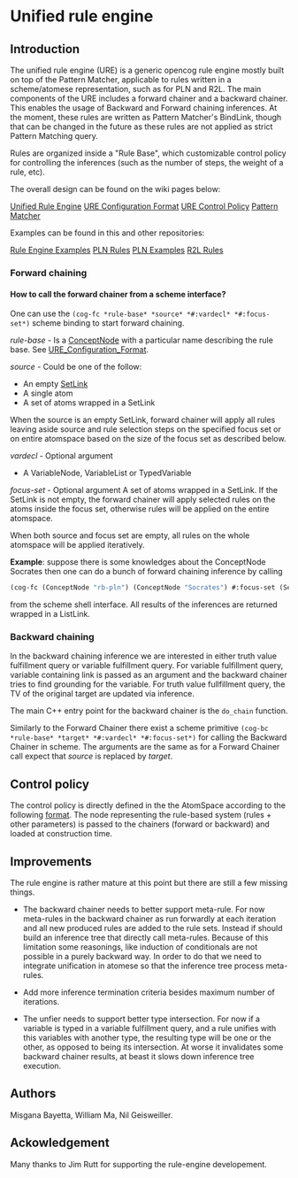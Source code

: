 # Unified rule engine

## Introduction

The unified rule engine (URE) is a generic opencog rule engine mostly
built on top of the Pattern Matcher, applicable to rules written in a
scheme/atomese representation, such as for PLN and R2L. The main
components of the URE includes a forward chainer and a backward
chainer. This enables the usage of Backward and Forward chaining
inferences.  At the moment, these rules are written as Pattern
Matcher's BindLink, though that can be changed in the future as these
rules are not applied as strict Pattern Matching query.

Rules are organized inside a "Rule Base", which customizable control
policy for controlling the inferences (such as the number of steps, 
the weight of a rule, etc).

The overall design can be found on the wiki pages below:

  [Unified Rule Engine](http://wiki.opencog.org/w/Unified_Rule_Engine)
  [URE Configuration Format](http://wiki.opencog.org/w/URE_Configuration_Format)
  [URE Control Policy](http://wiki.opencog.org/w/URE_Control_Policy)
  [Pattern Matcher](http://wiki.opencog.org/w/Pattern_Matcher)

Examples can be found in this and other repositories:

  [Rule Engine Examples](https://github.com/opencog/atomspace/tree/master/examples/rule-engine)
  [PLN Rules](https://github.com/opencog/opencog/tree/master/opencog/pln)
  [PLN Examples](https://github.com/opencog/opencog/tree/master/examples/pln)
  [R2L Rules](https://github.com/opencog/opencog/tree/master/opencog/nlp/relex2logic/rules)

### Forward chaining

#### How to call the forward chainer from a scheme interface?

One can use the `(cog-fc *rule-base* *source* *#:vardecl* *#:focus-set*)`
scheme binding to start forward chaining.

*rule-base* - Is a
 [ConceptNode](http://wiki.opencog.org/wikihome/index.php/ConceptNode)
 with a particular name describing the rule base. See [URE_Configuration_Format](http://wiki.opencog.org/w/URE_Configuration_Format).

*source* - Could be one of the follow:
 - An empty [SetLink](http://wiki.opencog.org/wikihome/index.php/SetLink)
 - A single atom
 - A set of atoms wrapped in a SetLink

When the source is an empty SetLink, forward chainer will apply all
rules leaving aside source and rule selection steps on the specified
focus set or on entire atomspace based on the size of the focus set as
described below.

*vardecl* - Optional argument
 - A VariableNode, VariableList or TypedVariable

*focus-set* - Optional argument A set of atoms wrapped in a
SetLink. If the SetLink is not empty, the forward chainer will apply
selected rules on the atoms inside the focus set, otherwise rules will
be applied on the entire atomspace.

When both source and focus set are empty, all rules on the whole atomspace will be applied iteratively.

**Example**: suppose there is some knowledges about the ConceptNode
Socrates then one can do a bunch of forward chaining inference by
calling

```scheme
(cog-fc (ConceptNode "rb-pln") (ConceptNode "Socrates") #:focus-set (SetLink [ATOMS_ASSOCIATED]))
```

from the scheme shell interface. All results of the inferences are
returned wrapped in a ListLink.

### Backward chaining

In the backward chaining inference we are interested in either truth
value fulfillment query or variable fulfillment query.  For variable
fulfillment query, variable containing link is passed as an argument
and the backward chainer tries to find grounding for the variable.
For truth value fullfillment query, the TV of the original target are
updated via inference.

The main C++ entry point for the backward chainer is the `do_chain`
function.

Similarly to the Forward Chainer there exist a scheme primitive
`(cog-bc *rule-base* *target* *#:vardecl* *#:focus-set*)` for calling the
Backward Chainer in scheme. The arguments are the same as for a
Forward Chainer call expect that *source* is replaced by *target*.

## Control policy

The control policy is directly defined in the the AtomSpace according
to the following
[format](http://wiki.opencog.org/w/URE_Configuration_Format). The node
representing the rule-based system (rules + other parameters) is
passed to the chainers (forward or backward) and loaded at
construction time.

## Improvements

The rule engine is rather mature at this point but there are still a
few missing things.

* The backward chainer needs to better support meta-rule. For now
  meta-rules in the backward chainer as run forwardly at each
  iteration and all new produced rules are added to the rule
  sets. Instead if should build an inference tree that directly call
  meta-rules. Because of this limitation some reasonings, like
  induction of conditionals are not possible in a purely backward
  way. In order to do that we need to integrate unification in atomese
  so that the inference tree process meta-rules.

* Add more inference termination criteria besides maximum number of
  iterations.

* The unfier needs to support better type intersection. For now if a
  variable is typed in a variable fulfillment query, and a rule
  unifies with this variables with another type, the resulting type
  will be one or the other, as opposed to being its intersection. At
  worse it invalidates some backward chainer results, at beast it
  slows down inference tree execution.

## Authors

Misgana Bayetta, William Ma, Nil Geisweiller.

## Ackowledgement

Many thanks to Jim Rutt for supporting the rule-engine developement.
